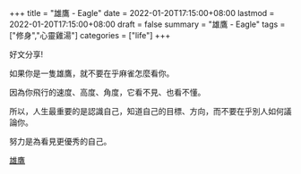 +++
title = "雄鷹 - Eagle"
date =    2022-01-20T17:15:00+08:00
lastmod = 2022-01-20T17:15:00+08:00
draft = false
summary = "雄鷹 - Eagle"
tags = ["修身","心靈雞湯"]
categories = ["life"]
+++

好文分享!

如果你是一隻雄鷹，就不要在乎麻雀怎麼看你。

因為你飛行的速度、高度、角度，它看不見、也看不懂。

<!--more-->
所以，人生最重要的是認識自己，知道自己的目標、方向，而不要在乎別人如何議論你。

努力是為看見更優秀的自己。

[雄鷹](https://drive.google.com/uc?export=view&id=1TyycUsvEJqqtcWVPqZWg87rctCqf-dz_)
